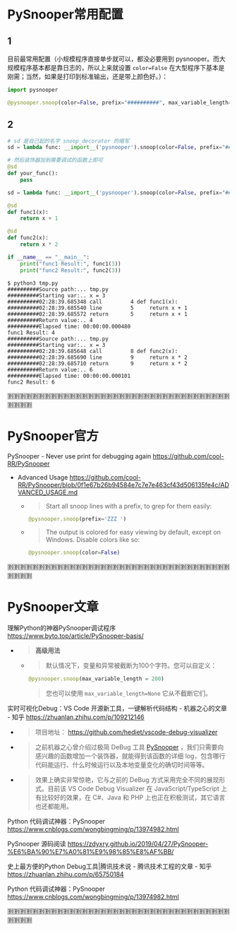 
# PySnooper常用配置

## 1

目前最常用配置（小规模程序直接单步就可以，都没必要用到 pysnooper。而大规模程序基本都是靠日志的，所以上来就设置 `color=False` 在大型程序下基本是刚需；当然，如果是打印到标准输出，还是带上颜色好。）：
```py
import pysnooper

@pysnooper.snoop(color=False, prefix="##########", max_variable_length=None)
```

## 2

```py
# sd 是自己起的名字 snoop_decorator 的缩写
sd = lambda func: __import__('pysnooper').snoop(color=False, prefix="##########", max_variable_length=None)(func)

# 然后装饰器加到需要调试的函数上即可
@sd
def your_func():
    pass
```

```py
sd = lambda func: __import__('pysnooper').snoop(color=False, prefix="##########", max_variable_length=None)(func)

@sd
def func1(x):
    return x + 1

@sd
def func2(x):
    return x * 2

if __name__ == "__main__":
    print("func1 Result:", func1(3))
    print("func2 Result:", func2(3))
```
```console
$ python3 tmp.py
##########Source path:... tmp.py
##########Starting var:.. x = 3
##########02:28:39.685348 call         4 def func1(x):
##########02:28:39.685540 line         5     return x + 1
##########02:28:39.685572 return       5     return x + 1
##########Return value:.. 4
##########Elapsed time: 00:00:00.000480
func1 Result: 4
##########Source path:... tmp.py
##########Starting var:.. x = 3
##########02:28:39.685648 call         8 def func2(x):
##########02:28:39.685690 line         9     return x * 2
##########02:28:39.685710 return       9     return x * 2
##########Return value:.. 6
##########Elapsed time: 00:00:00.000101
func2 Result: 6
```

:u5272::u5272::u5272::u5272::u5272::u5272::u5272::u5272::u5272::u5272::u5272::u5272::u5272::u5272::u5272::u5272::u5272::u5272::u5272::u5272::u5272::u5272::u5272::u5272::u5272::u5272::u5272::u5272::u5272::u5272::u5272::u5272::u5272::u5272::u5272::u5272::u5272::u5272::u5272::u5272:

# PySnooper官方

PySnooper - Never use print for debugging again https://github.com/cool-RR/PySnooper
- Advanced Usage https://github.com/cool-RR/PySnooper/blob/0f1e67b26b94584e7c7e7e463cf43d506135fe4c/ADVANCED_USAGE.md
  * > Start all snoop lines with a prefix, to grep for them easily:
    ```py
    @pysnooper.snoop(prefix='ZZZ ')
    ```
  * > The output is colored for easy viewing by default, except on Windows. Disable colors like so:
    ```py
    @pysnooper.snoop(color=False)
    ```

:u5272::u5272::u5272::u5272::u5272::u5272::u5272::u5272::u5272::u5272::u5272::u5272::u5272::u5272::u5272::u5272::u5272::u5272::u5272::u5272::u5272::u5272::u5272::u5272::u5272::u5272::u5272::u5272::u5272::u5272::u5272::u5272::u5272::u5272::u5272::u5272::u5272::u5272::u5272::u5272:

# PySnooper文章

理解Python的神器PySnooper调试程序 https://www.byto.top/article/PySnooper-basis/
- > **高级用法**
  * > 默认情况下，变量和异常被截断为100个字符。您可以自定义：
    ```py
    @pysnooper.snoop(max_variable_length = 200)
    ```
    > 您也可以使用 `max_variable_length=None` 它从不截断它们。

实时可视化Debug：VS Code 开源新工具，一键解析代码结构 - 机器之心的文章 - 知乎 https://zhuanlan.zhihu.com/p/109212146
- > 项目地址： https://github.com/hediet/vscode-debug-visualizer
- > 之前机器之心曾介绍过极简 DeBug 工具 [PySnooper]() ，我们只需要向感兴趣的函数增加一个装饰器，就能得到该函数的详细 log，包含哪行代码能运行、什么时候运行以及本地变量变化的确切时间等等。
- > 效果上确实非常惊艳，它与之前的 DeBug 方式采用完全不同的展现形式。目前该 VS Code Debug Visualizer 在 JavaScript/TypeScript 上有比较好的效果，在 C#、Java 和 PHP 上也正在积极测试，其它语言也还都能用。

Python 代码调试神器：PySnooper https://www.cnblogs.com/wongbingming/p/13974982.html

PySnooper 源码阅读 https://zdyxry.github.io/2019/04/27/PySnooper-%E6%BA%90%E7%A0%81%E9%98%85%E8%AF%BB/

史上最方便的Python Debug工具|腾讯技术说 - 腾讯技术工程的文章 - 知乎 https://zhuanlan.zhihu.com/p/65750184

Python 代码调试神器：PySnooper https://www.cnblogs.com/wongbingming/p/13974982.html

:u5272::u5272::u5272::u5272::u5272::u5272::u5272::u5272::u5272::u5272::u5272::u5272::u5272::u5272::u5272::u5272::u5272::u5272::u5272::u5272::u5272::u5272::u5272::u5272::u5272::u5272::u5272::u5272::u5272::u5272::u5272::u5272::u5272::u5272::u5272::u5272::u5272::u5272::u5272::u5272:
